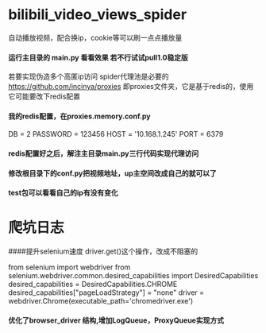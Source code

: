 # bilibili_video_views_spider
自动播放视频，配合换ip，cookie等可以刷一点点播放量

#### 运行主目录的 main.py 看看效果 若不行试试pull1.0稳定版

若要实现伪造多个高匿ip访问
spider代理池是必要的 https://github.com/incinya/proxies
即proxies文件夹，它是基于redis的，使用它可能要改下redis配置

#### 我的redis配置，在proxies.memory.conf.py
DB = 2
PASSWORD = 123456
HOST = '10.168.1.245'
PORT = 6379

#### redis配置好之后，解注主目录main.py三行代码实现代理访问

#### 修改根目录下的conf.py把视频地址，up主空间改成自己的就可以了

#### test包可以看看自己的ip有没有变化

# 爬坑日志
####提升selenium速度
driver.get()这个操作，改成不阻塞的

from selenium import webdriver
from selenium.webdriver.common.desired_capabilities import DesiredCapabilities
desired_capabilities = DesiredCapabilities.CHROME
desired_capabilities["pageLoadStrategy"] = "none"
driver = webdriver.Chrome(executable_path='chromedriver.exe')

#### 优化了browser_driver 结构,增加LogQueue，ProxyQueue实现方式
